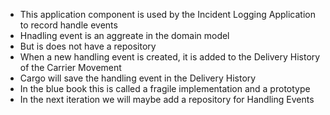 ﻿- This application component is used by the Incident Logging Application to record handle events
- Hnadling event is an aggreate in the domain model
- But is does not have a repository
- When a new handling event is created, it is added to the Delivery History of the Carrier Movement
- Cargo will save the handling event in the Delivery History
- In the blue book this is called a fragile implementation and a prototype
- In the next iteration we will maybe add a repository for Handling Events